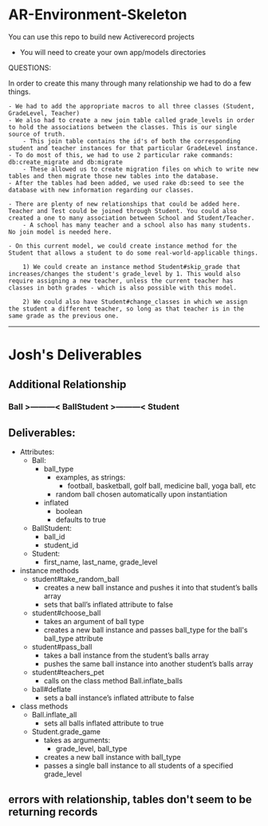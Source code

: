 # AR-Environment-Skeleton

You can use this repo to build new Activerecord projects

* You will need to create your own app/models directories

QUESTIONS:

In order to create this many through many relationship we had to do a few things.

    - We had to add the appropriate macros to all three classes (Student, GradeLevel, Teacher)
    - We also had to create a new join table called grade_levels in order to hold the associations between the classes. This is our single source of truth.
        - This join table contains the id's of both the corresponding student and teacher instances for that particular GradeLevel instance.
    - To do most of this, we had to use 2 particular rake commands: db:create_migrate and db:migrate
        - These allowed us to create migration files on which to write new tables and then migrate those new tables into the database.
    - After the tables had been added, we used rake db:seed to see the database with new information regarding our classes.

    - There are plenty of new relationships that could be added here. Teacher and Test could be joined through Student. You could also created a one to many association between School and Student/Teacher.
        - A school has many teacher and a school also has many students. No join model is needed here.
    
    - On this current model, we could create instance method for the Student that allows a student to do some real-world-applicable things.

        1) We could create an instance method Student#skip_grade that increases/changes the student's grade_level by 1. This would also require assigning a new teacher, unless the current teacher has classes in both grades - which is also possible with this model.

        2) We could also have Student#change_classes in which we assign the student a different teacher, so long as that teacher is in the same grade as the previous one.

---
# Josh's Deliverables
## Additional Relationship
### Ball >———< BallStudent >———< Student

## Deliverables:
* Attributes:
    * Ball:
        * ball_type
            * examples, as strings:
                * football, basketball, golf ball, medicine ball, yoga ball, etc
            * random ball chosen automatically upon instantiation
        * inflated
            * boolean
            * defaults to true
    * BallStudent:
        * ball_id
        * student_id
    * Student:
        * first_name, last_name, grade_level
* instance methods
    * student#take_random_ball
        * creates a new ball instance and pushes it into that student’s balls array
        * sets that ball’s inflated attribute to false
    * student#choose_ball
        * takes an argument of ball type
        * creates a new ball instance and passes ball_type for the ball's ball_type attribute
    * student#pass_ball
        * takes a ball instance from the student’s balls array
        * pushes the same ball instance into another student’s balls array
    * student#teachers_pet
        * calls on the class method Ball.inflate_balls
    * ball#deflate
        * sets a ball instance’s inflated attribute to false
* class methods
    * Ball.inflate_all
        * sets all balls inflated attribute to true
    * Student.grade_game
        * takes as arguments:
            * grade_level, ball_type
        * creates a new ball instance with ball_type
        * passes a single ball instance to all students of a specified grade_level

## errors with relationship, tables don't seem to be  returning records